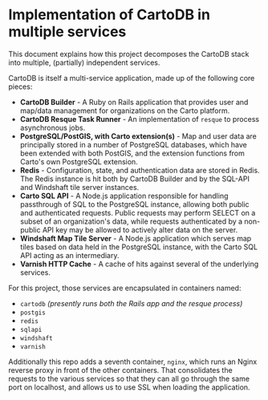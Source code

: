 # Implementation of CartoDB in multiple services

This document explains how this project decomposes the CartoDB stack into multiple, (partially) independent services.

CartoDB is itself a multi-service application, made up of the following core pieces:

* **CartoDB Builder** - A Ruby on Rails application that provides user and map/data management for organizations on the Carto platform.
* **CartoDB Resque Task Runner** - An implementation of `resque` to process asynchronous jobs.
* **PostgreSQL/PostGIS, with Carto extension(s)** - Map and user data are principally stored in a number of PostgreSQL databases, which have been extended with both PostGIS, and the extension functions from Carto's own PostgreSQL extension.
* **Redis** - Configuration, state, and authentication data are stored in Redis. The Redis instance is hit both by CartoDB Builder and by the SQL-API and Windshaft tile server instances.
* **Carto SQL API** - A Node.js application responsible for handling passthrough of SQL to the PostgreSQL instance, allowing both public and authenticated requests. Public requests may perform SELECT on a subset of an organization's data, while requests authenticated by a non-public API key may be allowed to actively alter data on the server.
* **Windshaft Map Tile Server** - A Node.js application which serves map tiles based on data held in the PostgreSQL instance, with the Carto SQL API acting as an intermediary.
* **Varnish HTTP Cache** - A cache of hits against several of the underlying services.

For this project, those services are encapsulated in containers named:

* `cartodb` _(presently runs both the Rails app and the resque process)_
* `postgis`
* `redis`
* `sqlapi`
* `windshaft`
* `varnish`

Additionally this repo adds a seventh container, `nginx`, which runs an Nginx reverse proxy in front of the other containers. That consolidates the requests to the various services so that they can all go through the same port on localhost, and allows us to use SSL when loading the application.
